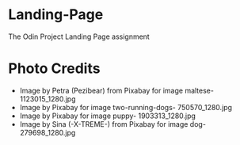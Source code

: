 # Landing-Page

The Odin Project Landing Page assignment

# Photo Credits

- Image by Petra (Pezibear) from Pixabay for image maltese- 1123015_1280.jpg
- Image by Pixabay for image two-running-dogs- 750570_1280.jpg
- Image by Pixabay for image puppy- 1903313_1280.jpg
- Image by Sina (-X-TREME-) from Pixabay for image dog-279698_1280.jpg

